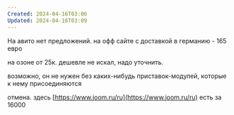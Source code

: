 ```yaml
---
Created: 2024-04-16T03:06
Updated: 2024-04-16T03:09
---
```

На авито нет предложений. на офф сайте с доставкой в германию - 165 евро

на озоне от 25к. дешевле не искал, надо уточнить.

возможно, он не нужен без каких-нибудь приставок-модулей, которые к нему присоединяются

отмена. здесь [https://www.joom.ru/ru](https://www.joom.ru/ru) есть за 16000
